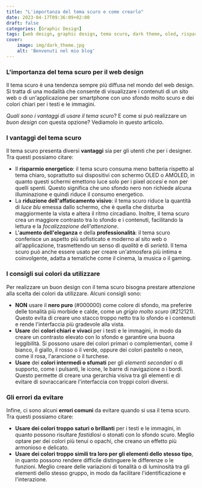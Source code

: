 ```yaml
---
title: "L'importanza del tema scuro e come crearlo"
date: 2023-04-17T09:36:09+02:00
draft: false
categories: [Graphic Design]
tags: [web design, graphic design, tema scuro, dark theme, oled, risparmio energetico, tips, consigli, errori]
cover:
    image: img/dark_theme.jpg
    alt: 'Benvenuti nel mio blog'
---
```


### L'importanza del tema scuro per il web design

Il tema scuro è una tendenza sempre più diffusa nel mondo del web design. Si tratta di una modalità che consente di visualizzare i contenuti di un sito web o di un'applicazione per smartphone con uno sfondo molto scuro e dei colori chiari per i testi e le immagini. 

_Quali sono i vantaggi di usare il tema scuro_? E come si può realizzare un _buon design_ con questa opzione? 
Vediamolo in questo articolo.

### I vantaggi del tema scuro

Il tema scuro presenta diversi **vantaggi** sia per gli utenti che per i designer. Tra questi possiamo citare:

- Il **risparmio energetico**: il tema scuro consuma meno batteria rispetto al tema chiaro, soprattutto sui dispositivi con schermo OLED o AMOLED, in quanto questi schermi emettono luce solo per i pixel _accesi_ e non per quelli spenti. Questo significa che uno sfondo nero non richiede alcuna illuminazione e quindi riduce il consumo energetico.
- La **riduzione dell'affaticamento visivo**: il tema scuro riduce la quantità di _luce blu_ emessa dallo schermo, che è quella che disturba maggiormente la vista e altera il ritmo circadiano. Inoltre, il tema scuro crea un maggiore contrasto tra lo sfondo e i contenuti, facilitando la lettura e la *focalizzazione dell'attenzione*.
- L'**aumento dell'eleganza** e della **professionalità**: il tema scuro conferisce un aspetto più sofisticato e moderno al sito web o all'applicazione, trasmettendo un senso di *qualità* e di *serietà*. Il tema scuro può anche essere usato per creare un'atmosfera più intima e coinvolgente, adatta a tematiche come il cinema, la musica o il gaming.

### I consigli sui colori da utilizzare

Per realizzare un buon design con il tema scuro bisogna prestare attenzione alla scelta dei colori da utilizzare. Alcuni consigli sono:

- **NON** usare il **nero puro** (#000000) come colore di sfondo, ma preferire delle tonalità più morbide e calde, come un *grigio molto scuro* (#212121). Questo evita di creare uno stacco troppo netto tra lo sfondo e i contenuti e rende l'interfaccia più gradevole alla vista.
- **Usare** dei **colori chiari e vivaci** per i testi e le immagini, in modo da creare un contrasto elevato con lo sfondo e garantire una buona leggibilità. Si possono usare dei colori primari o complementari, come il bianco, il giallo, il rosso o il verde, oppure dei colori pastello o neon, come il rosa, l'arancione o il turchese.
- **Usare** dei **colori intermedi o sfumati** per gli *elementi secondari* o di supporto, come i pulsanti, le icone, le barre di navigazione o i bordi. Questo permette di creare una gerarchia visiva tra gli elementi e di evitare di sovraccaricare l'interfaccia con troppi colori diversi.

### Gli errori da evitare

Infine, ci sono alcuni **errori comuni** da evitare quando si usa il tema scuro. Tra questi possiamo citare:

- **Usare dei colori troppo saturi o brillanti** per i testi e le immagini, in quanto possono risultare *fastidiosi* o stonati con lo sfondo scuro. Meglio optare per dei colori più tenui o opachi, che creano un effetto più armonioso e delicato.
- **Usare dei colori troppo simili tra loro per gli elementi dello stesso tipo**, in quanto possono rendere difficile distinguere le differenze o le funzioni. Meglio creare delle variazioni di tonalità o di luminosità tra gli elementi dello stesso gruppo, in modo da facilitare l'identificazione e l'interazione.